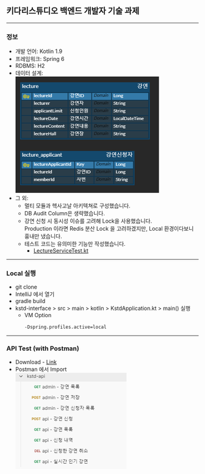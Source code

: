 ## 키다리스튜디오 백엔드 개발자 기술 과제

--- 

### 정보
* 개발 언어: Kotlin 1.9
* 프레임워크: Spring 6
* RDBMS: H2
* 데이터 설계:  
  <img src="./docs/erd.png" width="376px" height="305px" />
* 그 외:
  * 멀티 모듈과 헥사고날 아키텍쳐로 구성했습니다.
  * DB Audit Column은 생략했습니다.
  * 강연 신청 시 동시성 이슈를 고려해 Lock을 사용했습니다.  
    Production 이라면 Redis 분산 Lock 을 고려하겠지만, Local 환경이다보니 흉내만 냈습니다.
  * 테스트 코드는 유의미한 기능만 작성했습니다.
    * [LectureServiceTest.kt](https://github.com/kis6905/kstd-test/blob/main/kstd-domain/src/test/kotlin/com/kstd/domain/lecture/service/LectureServiceTest.kt)

---

### Local 실행
* git clone
* IntelliJ 에서 열기
* gradle build
* kstd-interface > src > main > kotlin > KstdApplication.kt > main() 실행
  * VM Option  
    ```dtd
    -Dspring.profiles.active=local
    ```

---

### API Test (with Postman)
* Download - [Link](https://github.com/kis6905/kstd-test/blob/main/docs/kstd-api.postman_collection.json)
* Postman 에서 Import  
  <img src="./docs/postman_guide.png" width="291px" height="252px" title="Github_Logo"/>
